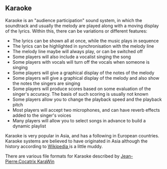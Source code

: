 
##  Karaoke 


Karaoke is an "audience participation" sound system,
      in which the soundtrack and usually the melody are played along
      with a moving display of the lyrics. Within this, there can be
      variations or different features:

+ The lyrics can be shown all at once, while the music plays
	  in sequence
+ The lyrics can be highlighted in synchronisation with the
	  melody line
+ The melody line maybe will always play, or can be switched off
+ Some players will also include a vocalist singing the song
+ Some players with vocals will turn off the vocals when someone
	  is singing
+ Some players will give a graphical display of the notes of the melody
+ Some players will give a graphical display of the melody and also
	  show the notes the singers are singing
+ Some players will produce scores based on some evaluation of
	  the singer's accuracy. The basis of such scoring is usually not known
+ Some players allow you to change the playback speed and the playback pitch
+ Most players will accept two microphones, and can have reverb effects
	  added to the singer's voices
+ Many players will allow you to select songs in advance to build a
	  dynamic playlist

Karaoke is very popular in Asia, and has a following in European
      countries. Karaoke systems are believed to have originated in Asia
      although the history according to [
	Wikipedia
      ](http://en.wikipedia.org/wiki/Karaoke) is a little muddy.


There are various file formats for Karaoke described by [
	Jean-Pierre.Cocatrix KaraWin
      ](http://www.karawin.fr/defenst.php) 

